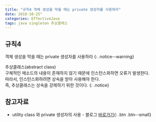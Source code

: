 ```yaml
---
title: "규칙4 객체 생성을 막을 때는 private 생성자를 사용하라"
date: 2018-10-25"
categories: EffectiveJava
tags: java singleton 추상클래스
---
```


## 규칙4
객체 생성을 막을 때는 private 생성자를 사용하라
{: .notice--warning}

추상클래스(abstract class)  
구체적인 메소드의 내용이 존재하지 않기 때문에 인스턴스화하면 오류가 발생한다.  
따라서, 인스턴스화하려면 상속을 받아 사용해야 한다.  
즉, 추상클래스는 상속을 강제하기 위한 것이다.
{: .notice}

## 참고자료
* utility class 와 private 생성자의 사용 - 블로그 [바로가기](https://koda93.github.io/Java_private_constructor/){: .btn .btn--small}

